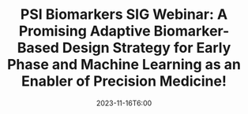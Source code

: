 ---
# Documentation: https://wowchemy.com/docs/managing-content/
type: webinar
title: "PSI Biomarkers SIG Webinar: A Promising Adaptive Biomarker-Based Design Strategy for Early Phase and Machine Learning as an Enabler of Precision Medicine!"
url_freeregister: https://www.psiweb.org/events/event-item/2023/11/16/default-calendar/psi-biomarkers-sig-webinar-a-promising-adaptive-biomarker-based-design-strategy-for-early-phase-and-machine-learning-as-an-enabler-of-precision-medicine!
date: 2023-11-16T6:00
all_day: false
speaker: ""
---